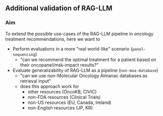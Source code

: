 ## Additional validation of RAG-LLM

### Aim

To extend the possible use-cases of the RAG-LLM pipeline in oncology treatment recommendations, here we want to 
- Perform evaluations in a more "real world-like" scenario (`panel-sequencing`)
    - "can we recommend the optimal treatment for a patient based on their oncopanel/msk-impact results?"
- Evaluate generalizability of RAG-LLM as a pipeline (`non-moa-database`)
    - "can we use non-Molecular Oncology Almanac databases as retrieval input"
    - does this approach work for 
        - other resources (OncoKB, CIVIC)
        - non-FDA resources (Clinical Trials)
        - non-US resources (EU, Canada, Ireland)
        - non-English resources (JP, KR)

